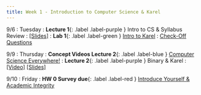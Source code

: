 ```yaml
---
title: Week 1 - Introduction to Computer Science & Karel
---
```


9/6 
: Tuesday
: **Lecture 1**{: .label .label-purple } Intro to CS & Syllabus Review
  : [\[Slides\]](https://drive.google.com/file/d/1FjUvUncS2aAtWGoW_3sBrioSPCDOVzOj/view?usp=sharing)
: **Lab 1**{: .label .label-green } [Intro to Karel](https://edstem.org/us/courses/24341/lessons/42800)
  : [Check-Off Questions](https://cs151.org/lab/)

9/9 
: Thursday
: **Concept Videos Lecture 2**{: .label .label-blue } [Computer Science Everywhere!](https://edstem.org/us/courses/24341/lessons/42819/slides/247921)
: **Lecture 2**{: .label .label-purple } Binary & Karel
  : [\[Video\]](https://www.youtube.com/watch?v=wnKVWWUm-mY&list=PL68vLg5ecQ42QAJ8_qAuNY-wRw7cqAwiC) [\[Slides\]](https://drive.google.com/file/d/18PgiKU3xBmlfLRF7b1Z7t4Tm9vDUhUdm/view?usp=sharing)

9/10 
: Friday
: **HW 0 Survey due**{: .label .label-red } [Introduce Yourself & Academic Integrity](https://edstem.org/us/courses/24341/lessons/42822/slides/247933)

